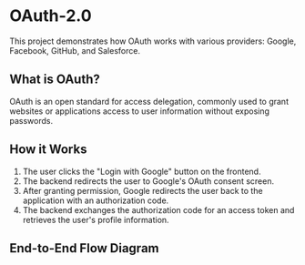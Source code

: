 # OAuth-2.0
This project demonstrates how OAuth works with various providers: Google, Facebook, GitHub, and Salesforce.

## What is OAuth?
OAuth is an open standard for access delegation, commonly used to grant websites or applications access to user information without exposing passwords.

## How it Works
1. The user clicks the "Login with Google" button on the frontend.
2. The backend redirects the user to Google's OAuth consent screen.
3. After granting permission, Google redirects the user back to the application with an authorization code.
4. The backend exchanges the authorization code for an access token and retrieves the user's profile information.

## End-to-End Flow Diagram